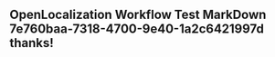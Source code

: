 <properties
ms.topic="hero-topic1"
ms.test1="hero-topic"
ms.test2="test"/>

## OpenLocalization Workflow Test MarkDown 7e760baa-7318-4700-9e40-1a2c6421997d thanks!
